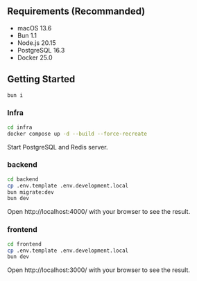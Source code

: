 ## Requirements (Recommanded)

- macOS 13.6
- Bun 1.1
- Node.js 20.15
- PostgreSQL 16.3
- Docker 25.0

## Getting Started

```bash
bun i
```

### Infra

```bash
cd infra
docker compose up -d --build --force-recreate
```

Start PostgreSQL and Redis server.

### backend

```bash
cd backend
cp .env.template .env.development.local
bun migrate:dev
bun dev
```

Open http://localhost:4000/ with your browser to see the result.

### frontend

```bash
cd frontend
cp .env.template .env.development.local
bun dev
```

Open http://localhost:3000/ with your browser to see the result.
